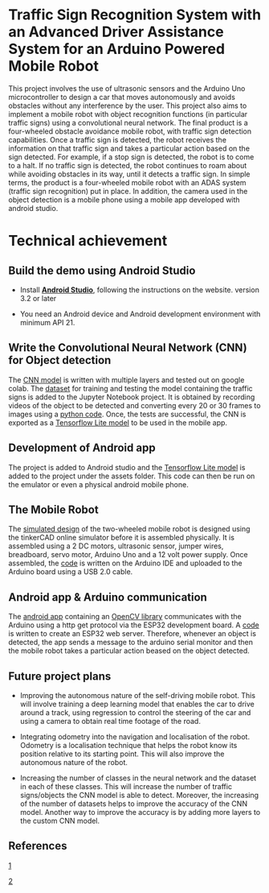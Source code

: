 # Traffic Sign Recognition System with an Advanced Driver Assistance System for an Arduino Powered Mobile Robot

This project involves the use of ultrasonic sensors and the Arduino Uno microcontroller to design a car that moves autonomously and avoids obstacles without any interference by the user. This project also aims to implement a mobile robot with object recognition functions (in particular traffic signs) using a convolutional neural network. The final product is a four-wheeled obstacle avoidance mobile robot, with traffic sign detection capabilities. Once a traffic sign is detected, the robot receives the information on that traffic sign and takes a particular action based on the sign detected. For example, if a stop sign is detected, the robot is to come to a halt. If no traffic sign is detected, the robot continues to roam about while avoiding obstacles in its way, until it detects a traffic sign. In simple terms, the product is a four-wheeled mobile robot with an ADAS system (traffic sign recognition) put in place. In addition, the camera used in the object detection is a mobile phone using a mobile app developed with android studio.

# Technical achievement

## Build the demo using Android Studio

*   Install
    **[Android Studio](https://developer.android.com/studio/index.html)**,
    following the instructions on the website. version 3.2 or later

*   You need an Android device and Android development environment with minimum
    API 21.

## Write the Convolutional Neural Network (CNN) for Object detection

The [CNN model](https://colab.research.google.com/drive/1zz32806ksvR5BfweIQRhq73ntVd1dWTn?usp=sharing) is written with multiple layers and tested out on google colab. The [dataset](https://cseegit.essex.ac.uk/ce301_21-22/CE301_oladunjoye_sheriff_o/-/blob/master/Dataset/signs.zip) for training and testing the model containing the traffic signs is added to the Jupyter Notebook project. It is obtained by recording videos of the object to be detected  and converting every 20 or 30 frames to images using a [python code](https://cseegit.essex.ac.uk/ce301_21-22/CE301_oladunjoye_sheriff_o/-/blob/master/Codes/conv_video_to_image.py). Once, the tests are successful, the CNN is exported as a [Tensorflow Lite model](https://cseegit.essex.ac.uk/ce301_21-22/CE301_oladunjoye_sheriff_o/-/blob/master/Dataset/model.tflite) to be used in the mobile app.

## Development of Android app

The project is added to Android studio and the [Tensorflow Lite model](https://cseegit.essex.ac.uk/ce301_21-22/CE301_oladunjoye_sheriff_o/-/blob/master/Dataset/model.tflite) is added to the project under the assets folder. This code can then be run on the emulator or even a physical android mobile phone.

## The Mobile Robot

The [simulated design](https://www.tinkercad.com/things/1qIcLglHojo-technical-achievement/editel) of the two-wheeled mobile robot is designed using the tinkerCAD online simulator before it is assembled physically. It is assembled using a 2 DC motors, ultrasonic sensor, jumper wires, breadboard, servo motor, Arduino Uno and a 12 volt power supply. Once assembled, the [code](https://cseegit.essex.ac.uk/ce301_21-22/CE301_oladunjoye_sheriff_o/-/blob/master/Codes/Autonomous_rover.ino) is written on the Arduino IDE and uploaded to the Arduino board using a USB 2.0 cable.

## Android app & Arduino communication

The [android app](https://cseegit.essex.ac.uk/ce301_21-22/CE301_oladunjoye_sheriff_o/-/blob/master/Codes/app.zip) containing an [OpenCV library](https://cseegit.essex.ac.uk/ce301_21-22/CE301_oladunjoye_sheriff_o/-/blob/master/Codes/openCVLibrary3413.zip) communicates with the Arduino using a http get protocol via the ESP32 development board. A [code](https://cseegit.essex.ac.uk/ce301_21-22/CE301_oladunjoye_sheriff_o/-/blob/master/Codes/ESP32_web_server.ino) is written to create an ESP32 web server. Therefore, whenever an object is detected, the app sends a message to the arduino serial monitor and then the mobile robot takes a particular action beased on the object detected.

## Future project plans

*	Improving the autonomous nature of the self-driving mobile robot. This will involve training a deep learning model that enables the car to drive around a track, using regression to control the steering of the car and using a camera to obtain real time footage of the road.

*	Integrating odometry into the navigation and localisation of the robot. Odometry is a localisation technique that helps the robot know its position relative to its starting point. This will also improve the autonomous nature of the robot. 

*	Increasing the number of classes in the neural network and the dataset in each of these classes. This will increase the number of traffic signs/objects the CNN model is able to detect. Moreover, the increasing of the number of datasets helps to improve the accuracy of the CNN model. Another way to improve the accuracy is by adding more layers to the custom CNN model.

## References

[1](https://github.com/tensorflow/examples)

[2](https://github.com/tensorflow/examples)




